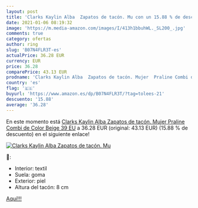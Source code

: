 ```yaml
---
layout: post
title: 'Clarks Kaylin Alba  Zapatos de tacón. Mu con un 15.88 % de descuento'
date: 2021-01-06 08:19:32
image: 'https://m.media-amazon.com/images/I/413h1bbuhWL._SL200_.jpg'
comments: true
category: ofertas
author: ring
slug: 'B07N4FLR3T-es'
actualPrice: 36.28 EUR
currency: EUR
price: 36.28
comparePrice: 43.13 EUR
prodname: 'Clarks Kaylin Alba  Zapatos de tacón. Mujer  Praline Combi de Color Beige  39 EU'
country: 'es'
flag: '🇪🇸'
buyurl: 'https://www.amazon.es/dp/B07N4FLR3T/?tag=tolees-21'
descuento: '15.88'
average: '36.28'
---
```


En este momento está [Clarks Kaylin Alba  Zapatos de tacón. Mujer  Praline Combi de Color Beige  39 EU](https://www.amazon.es/dp/B07N4FLR3T/?tag=tolees-21) a 36.28 EUR (original: 43.13 EUR) (15.88 %  de descuento) en el siguiente enlace!

[![Clarks Kaylin Alba  Zapatos de tacón. Mu](https://m.media-amazon.com/images/I/413h1bbuhWL._SL200_.jpg)](https://www.amazon.es/dp/B07N4FLR3T/?tag=tolees-21)

🔎:

- Interior: textil
- Suela: goma
- Exterior: piel
- Altura del tacón: 8 cm

[Aquí!!!](https://www.amazon.es/dp/B07N4FLR3T/?tag=tolees-21)
